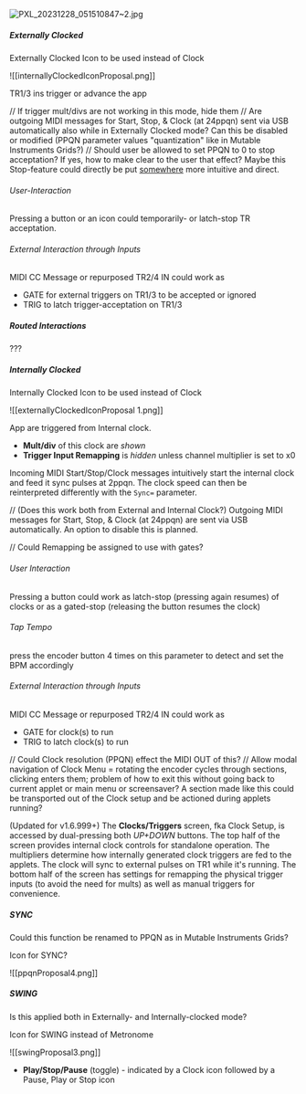 ![PXL_20231228_051510847~2.jpg](https://github.com/djphazer/O_C-Phazerville/assets/109086194/16bb6eda-0d75-4ca0-9379-093eb5bf3ab8)

##### Externally Clocked
Externally Clocked Icon to be used instead of Clock
<!-- // { 0x02, 0x5e, 0x02, 0x5e, 0x02, 0x5e, 0x02, 0x5e }-->
![[internallyClockedIconProposal.png]]

TR1/3 ins trigger or advance the app

// If trigger mult/divs are not working in this mode, hide them
// Are outgoing MIDI messages for Start, Stop, & Clock (at 24ppqn) sent via USB automatically also while in Externally Clocked mode? Can this be disabled or modified (PPQN parameter values "quantization" like in Mutable Instruments Grids?)
// Should user be allowed to set PPQN to 0 to stop acceptation? If yes, how to make clear to the user that effect? Maybe this Stop-feature could directly be put [somewhere](Settings/Clock-Setup-proposal#User-Interaction) more intuitive and direct.  
###### User-Interaction
Pressing a button or an icon could temporarily- or latch-stop TR acceptation.
###### External Interaction through Inputs
MIDI CC Message or repurposed TR2/4 IN could work as
- GATE for external triggers on TR1/3 to be accepted or ignored
- TRIG to latch trigger-acceptation on TR1/3
##### Routed Interactions
???

##### Internally Clocked
Internally Clocked Icon to be used instead of Clock
<!-- { 0xbe, 0x02, 0xb8, 0x03, 0x03, 0xb8, 0x02, 0xbe }-->
![[externallyClockedIconProposal 1.png]]

App are triggered from Internal clock.
- **Mult/div** of this clock are *shown*
- **Trigger Input Remapping** is *hidden* unless channel multiplier is set to x0

Incoming MIDI Start/Stop/Clock messages intuitively start the internal clock and feed it sync pulses at 2ppqn. The clock speed can then be reinterpreted differently with the `Sync=` parameter.

// (Does this work both from External and Internal Clock?) Outgoing MIDI messages for Start, Stop, & Clock (at 24ppqn) are sent via USB automatically. An option to disable this is planned.

// Could Remapping be assigned to use with gates?
###### User Interaction
Pressing a button could work as latch-stop (pressing again resumes) of clocks or as a gated-stop (releasing the button resumes the clock)

###### Tap Tempo
press the encoder button 4 times on this parameter to detect and set the BPM accordingly
###### External Interaction through Inputs
MIDI CC Message or repurposed TR2/4 IN could work as
- GATE for clock(s) to run
- TRIG to latch clock(s) to run

// Could Clock resolution (PPQN) effect the MIDI OUT of this?
// Allow modal navigation of Clock Menu = rotating the encoder cycles through sections, clicking enters them; problem of how to exit this without going back to current applet or main menu or screensaver? A section made like this could be transported out of the Clock setup and be actioned during applets running?


(Updated for v1.6.999+)
The **Clocks/Triggers** screen, fka Clock Setup, is accessed by dual-pressing both _UP+DOWN_ buttons. The top half of the screen provides internal clock controls for standalone operation. The multipliers determine how internally generated clock triggers are fed to the applets. The clock will sync to external pulses on TR1 while it's running. The bottom half of the screen has settings for remapping the physical trigger inputs (to avoid the need for mults) as well as manual triggers for convenience.

##### SYNC
Could this function be renamed to PPQN as in Mutable Instruments Grids?

Icon for SYNC?
<!--  { 0x0f, 0x05, 0x77, 0x40, 0xef, 0x05, 0xc7, 0xf0 }-->
![[ppqnProposal4.png]]

##### SWING
Is this applied both in Externally- and Internally-clocked mode?

Icon for SWING instead of Metronome
<!--  { 0xc0, 0x08, 0x00, 0xc0, 0x08, 0x00, 0xc0, 0x08 }-->
![[swingProposal3.png]]


* **Play/Stop/Pause** (toggle) - indicated by a Clock icon followed by a Pause, Play or Stop icon
